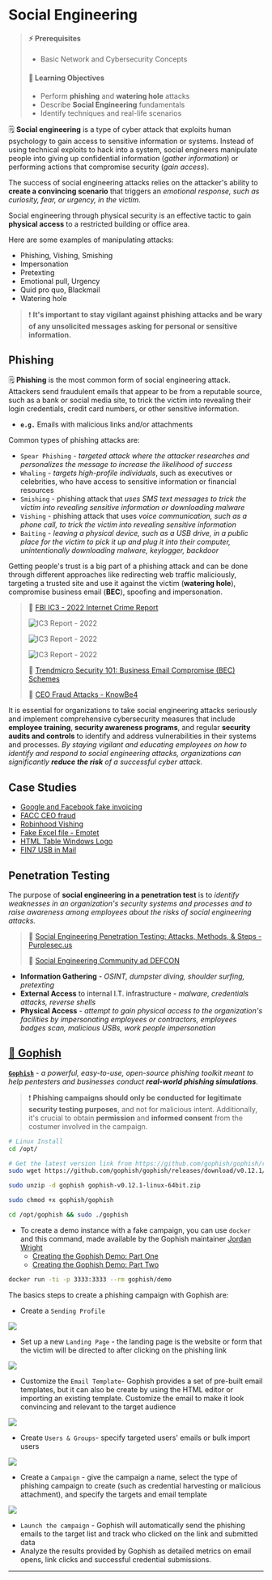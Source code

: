 # Social Engineering

> #### ⚡ Prerequisites
>
> * Basic Network and Cybersecurity Concepts
>
> #### 📕 Learning Objectives
>
> * Perform **phishing** and **watering hole** attacks
> * Describe **Social Engineering** fundamentals
> * Identify techniques and real-life scenarios

🗒️ **Social engineering** is a type of cyber attack that exploits human psychology to gain access to sensitive information or systems. Instead of using technical exploits to hack into a system, social engineers manipulate people into giving up confidential information (*gather information*) or performing actions that compromise security (*gain access*).

The success of social engineering attacks relies on the attacker's ability to **create a convincing scenario** that triggers an *emotional response, such as curiosity, fear, or urgency, in the victim*.

Social engineering through physical security is an effective tactic to gain **physical access** to a restricted building or office area.

Here are some examples of manipulating attacks:

- Phishing, Vishing, Smishing
- Impersonation
- Pretexting
- Emotional pull, Urgency
- Quid pro quo, Blackmail
- Watering hole

> ❗ **It's important to stay vigilant against phishing attacks and be wary of any unsolicited messages asking for personal or sensitive information.**

## Phishing

🗒️ **Phishing** is the most common form of social engineering attack. Attackers send fraudulent emails that appear to be from a reputable source, such as a bank or social media site, to trick the victim into revealing their login credentials, credit card numbers, or other sensitive information.

- **`e.g.`** Emails with malicious links and/or attachments

Common types of phishing attacks are:

- `Spear Phishing` - *targeted attack where the attacker researches and personalizes the message to increase the likelihood of success*
- `Whaling` - *targets high-profile individuals*, such as executives or celebrities, who have access to sensitive information or financial resources
- `Smishing` - phishing attack that *uses SMS text messages to trick the victim into revealing sensitive information or downloading malware*
- `Vishing` - phishing attack that uses *voice communication, such as a phone call, to trick the victim into revealing sensitive information*
- `Baiting` - *leaving a physical device, such as a USB drive, in a public place for the victim to pick it up and plug it into their computer, unintentionally downloading malware, keylogger, backdoor*

Getting people's trust is a big part of a phishing attack and can be done through different approaches like redirecting web traffic maliciously, targeting a trusted site and use it against the victim (**watering hole**), compromise business email (**BEC**), spoofing and impersonation.



> 📌 [FBI IC3 - 2022 Internet Crime Report](https://www.ic3.gov/Media/PDF/AnnualReport/2022_IC3Report.pdf)
>
> ![IC3 Report - 2022](assets/image-20230430173841740.png)
>
> ![IC3 Report - 2022](assets/image-20230430173938810.png)
>
> ![IC3 Report - 2022](assets/image-20230430174159761.png)
>
> 📌 [Trendmicro Security 101: Business Email Compromise (BEC) Schemes](https://www.trendmicro.com/vinfo/fr/security/news/cybercrime-and-digital-threats/business-email-compromise-bec-schemes)
>
> 📌 [CEO Fraud Attacks - KnowBe4](https://www.knowbe4.com/ceo-fraud)

It is essential for organizations to take social engineering attacks seriously and implement comprehensive cybersecurity measures that include **employee training**, **security awareness programs**, and regular **security audits and controls** to identify and address vulnerabilities in their systems and processes. *By staying vigilant and educating employees on how to identify and respond to social engineering attacks, organizations can significantly **reduce the risk** of a successful cyber attack.*

## Case Studies

- [Google and Facebook fake invoicing](https://www.trendmicro.com/vinfo/fr/security/news/cybercrime-and-digital-threats/google-and-facebook-fraudster-pleads-guilty-to-100-million-scam)
- [FACC CEO fraud](https://www.trendmicro.com/vinfo/pl/security/news/cybercrime-and-digital-threats/austrian-aeronautics-company-loses-42m-to-bec-scam)
- [Robinhood Vishing](https://www.bleepingcomputer.com/news/security/robinhood-discloses-data-breach-impacting-7-million-customers/)
- [Fake Excel file - Emotet](https://unit42.paloaltonetworks.com/new-emotet-infection-method/)
- [HTML Table Windows Logo](https://www.microsoft.com/en-us/security/blog/2021/08/18/trend-spotting-email-techniques-how-modern-phishing-emails-hide-in-plain-sight/)
- [FIN7 USB in Mail](https://www.bleepingcomputer.com/news/security/fbi-hackers-use-badusb-to-target-defense-firms-with-ransomware/)

## Penetration Testing

The purpose of **social engineering in a penetration test** is to *identify weaknesses in an organization's security systems and processes and to raise awareness among employees about the risks of social engineering attacks.*

> 📌 [Social Engineering Penetration Testing: Attacks, Methods, & Steps - Purplesec.us](https://purplesec.us/social-engineering-penetration-testing/)
>
> 📌 [Social Engineering Community ad DEFCON](https://www.se.community/)

- **Information Gathering** - *OSINT, dumpster diving, shoulder surfing, pretexting*
- **External Access** to internal I.T. infrastructure - *malware, credentials attacks, reverse shells*
- **Physical Access** - *attempt to gain physical access to the organization's facilities by impersonating employees or contractors, employees badges scan, malicious USBs, work people impersonation*

## [🔬 Gophish](https://getgophish.com/)

[**`Gophish`**](https://github.com/gophish/gophish) -  *a powerful, easy-to-use, open-source phishing toolkit meant to help pentesters and businesses conduct **real-world phishing simulations**.*

> ❗ **Phishing campaigns should only be conducted for legitimate security testing purposes**, and not for malicious intent. Additionally, it's crucial to obtain **permission** and **informed consent** from the costumer involved in the campaign.

```bash
# Linux Install
cd /opt/

# Get the latest version link from https://github.com/gophish/gophish/releases/
sudo wget https://github.com/gophish/gophish/releases/download/v0.12.1/gophish-v0.12.1-linux-64bit.zip

sudo unzip -d gophish gophish-v0.12.1-linux-64bit.zip

sudo chmod +x gophish/gophish

cd /opt/gophish && sudo ./gophish
```

- To create a demo instance with a fake campaign, you can use `docker` and this command, made available by the Gophish maintainer [Jordan Wright](https://github.com/jordan-wright)
  - [Creating the Gophish Demo: Part One](https://getgophish.com/blog/post/2019-01-04-creating-the-gophish-demo-part-one/)
  - [Creating the Gophish Demo: Part Two](https://getgophish.com/blog/post/2019-01-11-creating-the-gophish-demo-part-two/)

```bash
docker run -ti -p 3333:3333 --rm gophish/demo
```

The basics steps to create a phishing campaign with Gophish are:

- Create a `Sending Profile`

![](assets/image-20230430215816312.png)

- Set up a new `Landing Page` - the landing page is the website or form that the victim will be directed to after clicking on the phishing link

![](assets/image-20230430220314084.png)

- Customize the `Email Template`- Gophish provides a set of pre-built email templates, but it can also be create by using the HTML editor or importing an existing template. Customize the email to make it look convincing and relevant to the target audience

![](assets/image-20230430220437682.png)

- Create `Users & Groups`- specify targeted users' emails or bulk import users

![](assets/image-20230430220810824.png)

- Create a `Campaign` - give the campaign a name, select the type of phishing campaign to create (such as credential harvesting or malicious attachment), and specify the targets and email template

![](assets/image-20230430220159433.png)

- `Launch the campaign` - Gophish will automatically send the phishing emails to the target list and track who clicked on the link and submitted data
- Analyze the results provided by Gophish as detailed metrics on email opens, link clicks and successful credential submissions.

------

